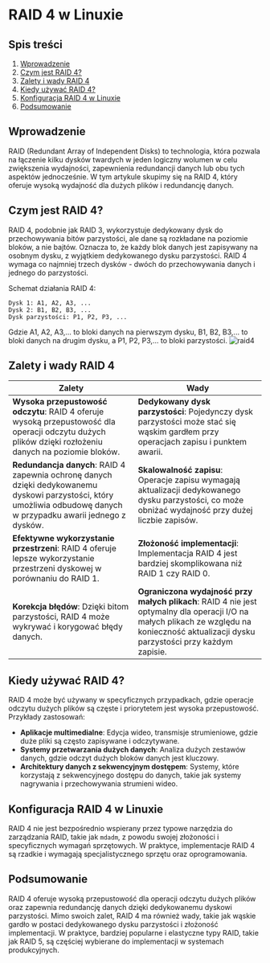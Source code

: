 # RAID 4 w Linuxie

## Spis treści
1. [Wprowadzenie](#wprowadzenie)
2. [Czym jest RAID 4?](#czym-jest-raid-4)
3. [Zalety i wady RAID 4](#zalety-i-wady-raid-4)
4. [Kiedy używać RAID 4?](#kiedy-używać-raid-4)
5. [Konfiguracja RAID 4 w Linuxie](#konfiguracja-raid-4-w-linuxie)
6. [Podsumowanie](#podsumowanie)

## Wprowadzenie

RAID (Redundant Array of Independent Disks) to technologia, która pozwala na łączenie kilku dysków twardych w jeden logiczny wolumen w celu zwiększenia wydajności, zapewnienia redundancji danych lub obu tych aspektów jednocześnie. W tym artykule skupimy się na RAID 4, który oferuje wysoką wydajność dla dużych plików i redundancję danych.

## Czym jest RAID 4?

RAID 4, podobnie jak RAID 3, wykorzystuje dedykowany dysk do przechowywania bitów parzystości, ale dane są rozkładane na poziomie bloków, a nie bajtów. Oznacza to, że każdy blok danych jest zapisywany na osobnym dysku, z wyjątkiem dedykowanego dysku parzystości. RAID 4 wymaga co najmniej trzech dysków - dwóch do przechowywania danych i jednego do parzystości.

Schemat działania RAID 4:
```
Dysk 1: A1, A2, A3, ...
Dysk 2: B1, B2, B3, ...
Dysk parzystości: P1, P2, P3, ...
```
Gdzie A1, A2, A3,... to bloki danych na pierwszym dysku, B1, B2, B3,... to bloki danych na drugim dysku, a P1, P2, P3,... to bloki parzystości.
![raid4](3_2_1_raid4.png)
## Zalety i wady RAID 4

| Zalety                           | Wady                           |
|----------------------------------|--------------------------------|
| **Wysoka przepustowość odczytu**: RAID 4 oferuje wysoką przepustowość dla operacji odczytu dużych plików dzięki rozłożeniu danych na poziomie bloków. | **Dedykowany dysk parzystości**: Pojedynczy dysk parzystości może stać się wąskim gardłem przy operacjach zapisu i punktem awarii. |
| **Redundancja danych**: RAID 4 zapewnia ochronę danych dzięki dedykowanemu dyskowi parzystości, który umożliwia odbudowę danych w przypadku awarii jednego z dysków. | **Skalowalność zapisu**: Operacje zapisu wymagają aktualizacji dedykowanego dysku parzystości, co może obniżać wydajność przy dużej liczbie zapisów. |
| **Efektywne wykorzystanie przestrzeni**: RAID 4 oferuje lepsze wykorzystanie przestrzeni dyskowej w porównaniu do RAID 1. | **Złożoność implementacji**: Implementacja RAID 4 jest bardziej skomplikowana niż RAID 1 czy RAID 0. |
| **Korekcja błędów**: Dzięki bitom parzystości, RAID 4 może wykrywać i korygować błędy danych. | **Ograniczona wydajność przy małych plikach**: RAID 4 nie jest optymalny dla operacji I/O na małych plikach ze względu na konieczność aktualizacji dysku parzystości przy każdym zapisie. |

## Kiedy używać RAID 4?

RAID 4 może być używany w specyficznych przypadkach, gdzie operacje odczytu dużych plików są częste i priorytetem jest wysoka przepustowość. Przykłady zastosowań:

- **Aplikacje multimedialne**: Edycja wideo, transmisje strumieniowe, gdzie duże pliki są często zapisywane i odczytywane.
- **Systemy przetwarzania dużych danych**: Analiza dużych zestawów danych, gdzie odczyt dużych bloków danych jest kluczowy.
- **Architektury danych z sekwencyjnym dostępem**: Systemy, które korzystają z sekwencyjnego dostępu do danych, takie jak systemy nagrywania i przechowywania strumieni wideo.

## Konfiguracja RAID 4 w Linuxie

RAID 4 nie jest bezpośrednio wspierany przez typowe narzędzia do zarządzania RAID, takie jak `mdadm`, z powodu swojej złożoności i specyficznych wymagań sprzętowych. W praktyce, implementacje RAID 4 są rzadkie i wymagają specjalistycznego sprzętu oraz oprogramowania.

## Podsumowanie

RAID 4 oferuje wysoką przepustowość dla operacji odczytu dużych plików oraz zapewnia redundancję danych dzięki dedykowanemu dyskowi parzystości. Mimo swoich zalet, RAID 4 ma również wady, takie jak wąskie gardło w postaci dedykowanego dysku parzystości i złożoność implementacji. W praktyce, bardziej popularne i elastyczne typy RAID, takie jak RAID 5, są częściej wybierane do implementacji w systemach produkcyjnych.


